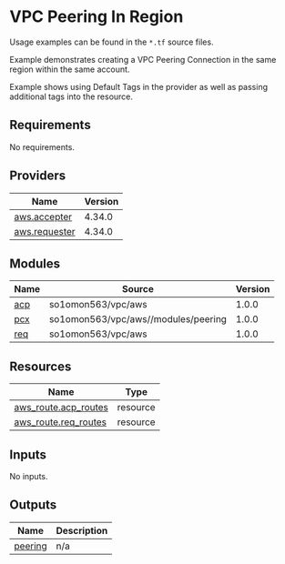 # VPC Peering In Region

Usage examples can be found in the `*.tf` source files.

Example demonstrates creating a VPC Peering Connection in the same region within the same account.

Example shows using Default Tags in the provider as well as passing additional tags into the resource.
<!-- BEGINNING OF PRE-COMMIT-TERRAFORM DOCS HOOK -->
## Requirements

No requirements.

## Providers

| Name | Version |
|------|---------|
| <a name="provider_aws.accepter"></a> [aws.accepter](#provider\_aws.accepter) | 4.34.0 |
| <a name="provider_aws.requester"></a> [aws.requester](#provider\_aws.requester) | 4.34.0 |

## Modules

| Name | Source | Version |
|------|--------|---------|
| <a name="module_acp"></a> [acp](#module\_acp) | so1omon563/vpc/aws | 1.0.0 |
| <a name="module_pcx"></a> [pcx](#module\_pcx) | so1omon563/vpc/aws//modules/peering | 1.0.0 |
| <a name="module_req"></a> [req](#module\_req) | so1omon563/vpc/aws | 1.0.0 |

## Resources

| Name | Type |
|------|------|
| [aws_route.acp_routes](https://registry.terraform.io/providers/hashicorp/aws/latest/docs/resources/route) | resource |
| [aws_route.req_routes](https://registry.terraform.io/providers/hashicorp/aws/latest/docs/resources/route) | resource |

## Inputs

No inputs.

## Outputs

| Name | Description |
|------|-------------|
| <a name="output_peering"></a> [peering](#output\_peering) | n/a |
<!-- END OF PRE-COMMIT-TERRAFORM DOCS HOOK -->

